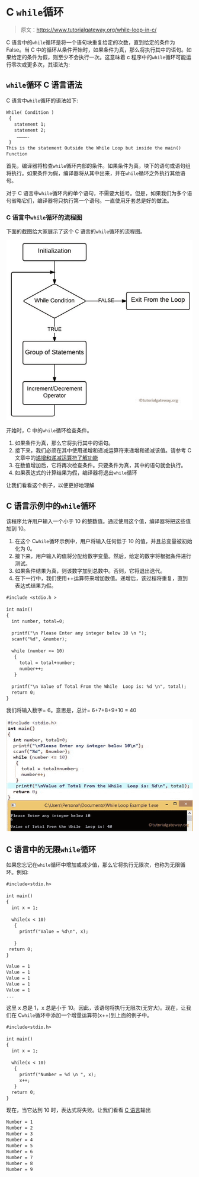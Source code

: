 # C `while`循环

> 原文：<https://www.tutorialgateway.org/while-loop-in-c/>

C 语言中的`while`循环是将一个语句块重复给定的次数，直到给定的条件为 False。当 C 中的循环从条件开始时，如果条件为真，那么将执行其中的语句。如果给定的条件为假，则至少不会执行一次。这意味着 c 程序中的`while`循环可能运行零次或更多次，其语法为:

## `while`循环 C 语言语法

C 语言中`while`循环的语法如下:

```
While( Condition )
 {
   statement 1;
   statement 2;
    ………….
 }
This is the statement Outside the While Loop but inside the main() Function
```

首先，编译器将检查`while`循环内部的条件。如果条件为真，块下的语句或语句组将执行。如果条件为假，编译器将从其中出来，并在`while`循环之外执行其他语句。

对于 C 语言中`while`循环内的单个语句，不需要大括号。但是，如果我们为多个语句省略它们，编译器将只执行第一个语句。一直使用牙套总是好的做法。

### C 语言中`while`循环的流程图

下面的截图给大家展示了这个 C 语言的`while`循环的流程图。

![While Loop In C Flow Chart](img/c7abab04147d6a9b7bb627b9accc4327.png)

开始时，C 中的`while`循环检查条件。

1.  如果条件为真，那么它将执行其中的语句。
2.  接下来，我们必须在其中使用递增和递减运算符来递增和递减该值。请参考 C 文章中的[递增和递减运算符了解功能](https://www.tutorialgateway.org/increment-and-decrement-operators-in-c/)
3.  在数值增加后，它将再次检查条件。只要条件为真，其中的语句就会执行。
4.  如果表达式的计算结果为假，编译器将退出`while`循环

让我们看看这个例子，以便更好地理解

## C 语言示例中的`while`循环

该程序允许用户输入一个小于 10 的整数值。通过使用这个值，编译器将把这些值加到 10。

1.  在这个 C`while`循环示例中，用户将输入任何低于 10 的值，并且总变量被初始化为 0。
2.  接下来，用户输入的值将分配给数字变量。然后，给定的数字将根据条件进行测试。
3.  如果条件结果为真，则该数字加到总数中。否则，它将退出迭代。
4.  在下一行中，我们使用++运算符来增加数值。递增后，该过程将重复，直到表达式结果为假。

```
#include <stdio.h >

int main()
{
  int number, total=0;

  printf("\n Please Enter any integer below 10 \n ");
  scanf("%d", &number);

  while (number <= 10)
   {
     total = total+number;
     number++;
   }

  printf("\n Value of Total From the While  Loop is: %d \n", total); 
  return 0;
}
```

我们将输入数字= 6。意思是，总计= 6+7+8+9+10 = 40

![While Loop in C Programming 1](img/cc77e9c9003a8042d24cace7736cae0d.png)

## C 语言中的无限`while`循环

如果您忘记在`while`循环中增加或减少值，那么它将执行无限次，也称为无限循环。例如:

```
#include<stdio.h> 

int main()
{
  int x = 1;

  while(x < 10)
   {
     printf("Value = %d\n", x);    

   }
 return 0;
}
```

```
Value = 1
Value = 1
Value = 1
Value = 1
Value = 1
...
```

这里 x 总是 1，x 总是小于 10。因此，该语句将执行无限次(无穷大)。现在，让我们在 C`while`循环中添加一个增量运算符(x++)到上面的例子中。

```
#include<stdio.h> 

int main()
{
  int x = 1;

  while(x < 10)
   {
     printf("Number = %d \n ", x); 
     x++;   
   }
  return 0;
}
```

现在，当它达到 10 时，表达式将失败。让我们看看 [C 语言](https://www.tutorialgateway.org/c-programming/)输出

```
Number = 1
Number = 2
Number = 3
Number = 4
Number = 5
Number = 6
Number = 7
Number = 8
Number = 9
```